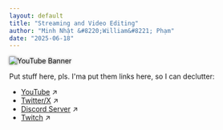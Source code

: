 ```yaml
---
layout: default
title: "Streaming and Video Editing"
author: "Minh Nhật &#8220;William&#8221; Phạm"
date: "2025-06-18"
---
```


<img src="./YouTube Banner Ver 2.1.png" style="filter: drop-shadow(0px 0px 2px rgba(0, 0, 0, 0.5));" title="YouTube Banner" alt="YouTube Banner">

Put stuff here, pls. I'ma put them links here, so I can declutter:

* <a href="https://youtube.com/@TheEdwardsCipher" target="_blank" rel="noopener noreferrer">YouTube</a> &#x2197;
* <a href="https://x.com/YeEdwardsCipher" target="_blank" rel="noopener noreferrer">Twitter/X</a> &#x2197;
* <a href="https://discord.gg/9eeMxgU5Gq" target="_blank" rel="noopener noreferrer">Discord Server</a> &#x2197;
* <a href="https://www.twitch.tv/theedwardscipher" target="_blank" rel="noopener noreferrer">Twitch</a> &#x2197;